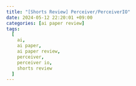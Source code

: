 ```yaml
---
title: "[Shorts Review] Perceiver/PerceiverIO"
date: 2024-05-12 22:20:01 +09:00
categories: [ai paper review]
tags:
  [
    ai,
    ai paper,
    ai paper review,
    perceiver,
    perceiver io,
    shorts review
  ]
---
```


